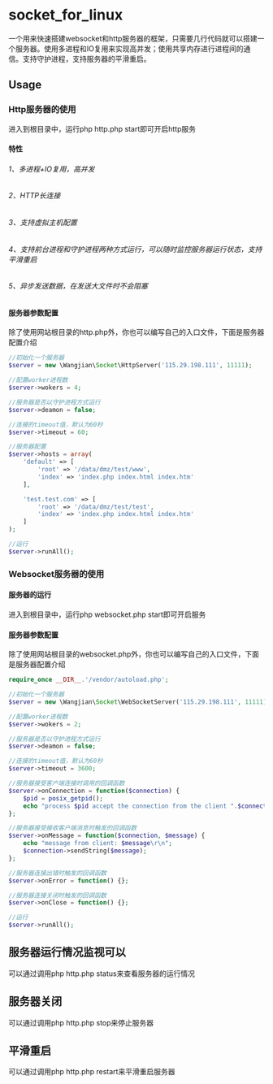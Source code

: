 # socket_for_linux
一个用来快速搭建websocket和http服务器的框架，只需要几行代码就可以搭建一个服务器。使用多进程和IO复用来实现高并发；使用共享内存进行进程间的通信。支持守护进程，支持服务器的平滑重启。<br>

## Usage
### Http服务器的使用
进入到根目录中，运行php http.php start即可开启http服务<br />

#### 特性
###### 1、多进程+IO复用，高并发
###### 2、HTTP长连接
###### 3、支持虚拟主机配置
###### 4、支持前台进程和守护进程两种方式运行，可以随时监控服务器运行状态，支持平滑重启
###### 5、异步发送数据，在发送大文件时不会阻塞

#### 服务器参数配置
除了使用网站根目录的http.php外，你也可以编写自己的入口文件，下面是服务器配置介绍<br>

```php
//初始化一个服务器
$server = new \Wangjian\Socket\HttpServer('115.29.198.111', 11111);

//配置worker进程数
$server->wokers = 4;

//服务器是否以守护进程方式运行
$server->deamon = false;

//连接的timeout值，默认为60秒
$server->timeout = 60;

//服务器配置
$server->hosts = array(
    'default' => [
        'root' => '/data/dmz/test/www',
        'index' => 'index.php index.html index.htm'
    ],

    'test.test.com' => [
        'root' => '/data/dmz/test/test',
        'index' => 'index.php index.html index.htm'
    ]
);

//运行
$server->runAll();
```

### Websocket服务器的使用
#### 服务器的运行
进入到根目录中，运行php websocket.php start即可开启服务<br>

#### 服务器参数配置
除了使用网站根目录的websocket.php外，你也可以编写自己的入口文件，下面是服务器配置介绍<br>

```php
require_once __DIR__.'/vendor/autoload.php';

//初始化一个服务器
$server = new \Wangjian\Socket\WebSocketServer('115.29.198.111', 11111);

//配置worker进程数
$server->wokers = 2;

//服务器是否以守护进程方式运行
$server->deamon = false;

//连接的timeout值，默认为60秒
$server->timeout = 3600;

//服务器接受客户端连接时调用的回调函数
$server->onConnection = function($connection) {
    $pid = posix_getpid();
    echo "process $pid accept the connection from the client ".$connection->getRemoteAddress()."\r\n";
};

//服务器接受接收客户端消息时触发的回调函数
$server->onMessage = function($connection, $message) {
    echo "message from client: $message\r\n";
    $connection->sendString($message);
};

//服务器连接出错时触发的回调函数
$server->onError = function() {};

//服务器连接关闭时触发的回调函数
$server->onClose = function() {};

//运行
$server->runAll();
```

## 服务器运行情况监视可以
可以通过调用php http.php status来查看服务器的运行情况<br>

## 服务器关闭
可以通过调用php http.php stop来停止服务器<br>

## 平滑重启
可以通过调用php http.php restart来平滑重启服务器<br>
